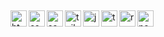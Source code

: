 ##

##

<img align="left" alt="html5" width="26px" src="https://cdn.jsdelivr.net/gh/devicons/devicon@latest/icons/html5/html5-original.svg" />
<img align="left" alt="css" width="26px" src="https://cdn.jsdelivr.net/gh/devicons/devicon@latest/icons/css3/css3-original.svg" />
<img align="left" alt="sass" width="26px" src="https://cdn.jsdelivr.net/gh/devicons/devicon@latest/icons/sass/sass-original.svg" />
<img align="left" alt="tailwind" width="26px" src="https://cdn.jsdelivr.net/gh/devicons/devicon@latest/icons/tailwindcss/tailwindcss-original.svg" />
<img align="left" alt="javascrip" width="26px" src="https://cdn.jsdelivr.net/gh/devicons/devicon@latest/icons/javascript/javascript-original.svg" />
<img align="left" alt="typescript" width="26px" src="https://cdn.jsdelivr.net/gh/devicons/devicon@latest/icons/typescript/typescript-original.svg" />
<img align="left" alt="react" width="26px" src="https://cdn.jsdelivr.net/gh/devicons/devicon@latest/icons/react/react-original.svg" />
<img align="left" alt="nextjs" width="26px" src="https://cdn.jsdelivr.net/gh/devicons/devicon@latest/icons/nextjs/nextjs-original.svg" />


